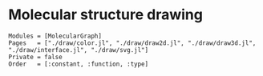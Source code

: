 
# Molecular structure drawing

```@autodocs
Modules = [MolecularGraph]
Pages   = ["./draw/color.jl", "./draw/draw2d.jl", "./draw/draw3d.jl", "./draw/interface.jl", "./draw/svg.jl"]
Private = false
Order   = [:constant, :function, :type]
```
